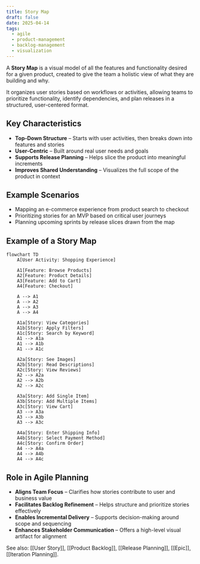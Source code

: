 ```yaml
---
title: Story Map
draft: false
date: 2025-04-14
tags:
  - agile
  - product-management
  - backlog-management
  - visualization
---
```


A **Story Map** is a visual model of all the features and functionality desired for a given product, created to give the team a holistic view of what they are building and why.

It organizes user stories based on workflows or activities, allowing teams to prioritize functionality, identify dependencies, and plan releases in a structured, user-centered format.

## Key Characteristics

- **Top-Down Structure** – Starts with user activities, then breaks down into features and stories  
- **User-Centric** – Built around real user needs and goals  
- **Supports Release Planning** – Helps slice the product into meaningful increments  
- **Improves Shared Understanding** – Visualizes the full scope of the product in context  

## Example Scenarios

- Mapping an e-commerce experience from product search to checkout  
- Prioritizing stories for an MVP based on critical user journeys  
- Planning upcoming sprints by release slices drawn from the map  

## Example of a Story Map

```mermaid
flowchart TD
    A[User Activity: Shopping Experience]
    
    A1[Feature: Browse Products]
    A2[Feature: Product Details]
    A3[Feature: Add to Cart]
    A4[Feature: Checkout]

    A --> A1
    A --> A2
    A --> A3
    A --> A4

    A1a[Story: View Categories]
    A1b[Story: Apply Filters]
    A1c[Story: Search by Keyword]
    A1 --> A1a
    A1 --> A1b
    A1 --> A1c

    A2a[Story: See Images]
    A2b[Story: Read Descriptions]
    A2c[Story: View Reviews]
    A2 --> A2a
    A2 --> A2b
    A2 --> A2c

    A3a[Story: Add Single Item]
    A3b[Story: Add Multiple Items]
    A3c[Story: View Cart]
    A3 --> A3a
    A3 --> A3b
    A3 --> A3c

    A4a[Story: Enter Shipping Info]
    A4b[Story: Select Payment Method]
    A4c[Story: Confirm Order]
    A4 --> A4a
    A4 --> A4b
    A4 --> A4c
```

## Role in Agile Planning

- **Aligns Team Focus** – Clarifies how stories contribute to user and business value  
- **Facilitates Backlog Refinement** – Helps structure and prioritize stories effectively  
- **Enables Incremental Delivery** – Supports decision-making around scope and sequencing  
- **Enhances Stakeholder Communication** – Offers a high-level visual artifact for alignment  

See also: [[User Story]], [[Product Backlog]], [[Release Planning]], [[Epic]], [[Iteration Planning]].
